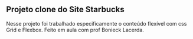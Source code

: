 ## Projeto clone do Site Starbucks
Nesse projeto foi trabalhado especificamente o conteúdo flexível com css Grid e Flexbox.
Feito em aula com prof Bonieck Lacerda.
